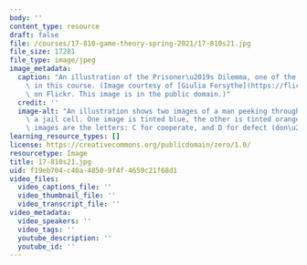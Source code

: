 ```yaml
---
body: ''
content_type: resource
draft: false
file: /courses/17-810-game-theory-spring-2021/17-810s21.jpg
file_size: 17281
file_type: image/jpeg
image_metadata:
  caption: "An illustration of the Prisoner\u2019s Dilemma, one of the topics discussed\
    \ in this course. (Image courtesy of [Giulia Forsythe](https://flickr.com/photos/59217476@N00/8245423564)\
    \ on Flickr. This image is in the public domain.)"
  credit: ''
  image-alt: "An illustration shows two images of a man peeking through the bars of\
    \ a jail cell. One image is tinted blue, the other is tinted orange. Near the\
    \ images are the letters: C for cooperate, and D for defect (don\u2019t cooperate). "
learning_resource_types: []
license: https://creativecommons.org/publicdomain/zero/1.0/
resourcetype: Image
title: 17-810s21.jpg
uid: f19eb704-c40a-4850-9f4f-4659c21f68d1
video_files:
  video_captions_file: ''
  video_thumbnail_file: ''
  video_transcript_file: ''
video_metadata:
  video_speakers: ''
  video_tags: ''
  youtube_description: ''
  youtube_id: ''
---
```

